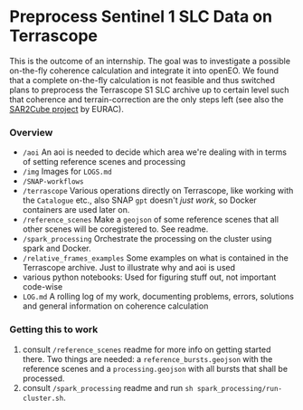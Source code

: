# Preprocess Sentinel 1 SLC Data on Terrascope

This is the outcome of an internship. The goal was to investigate a possible on-the-fly coherence calculation and integrate it into openEO. We found that a complete on-the-fly calculation is not feasible and thus switched plans to preprocess the Terrascope S1 SLC archive up to certain level such that coherence and terrain-correction are the only steps left (see also the [SAR2Cube project](https://github.com/SARScripts/preprocess) by EURAC). 

### Overview
* `/aoi` An aoi is needed to decide which area we're dealing with in terms of setting reference scenes and processing
* `/img` Images for `LOGS.md`
* `/SNAP-workflows` 
* `/terrascope` Various operations directly on Terrascope, like working with the `Catalogue` etc., also SNAP `gpt` doesn't *just work*, so Docker containers are used later on.
* `/reference_scenes` Make a `geojson` of some reference scenes that all other scenes will be coregistered to. See readme.
* `/spark_processing` Orchestrate the processing on the cluster using spark and Docker. 
* `/relative_frames_examples` Some examples on what is contained in the Terrascope archive. Just to illustrate why and aoi is used
* various python notebooks: Used for figuring stuff out, not important code-wise
* `LOG.md` A rolling log of my work, documenting problems, errors, solutions and general information on coherence calculation

### Getting this to work

1. consult `/reference_scenes` readme for more info on getting started there. Two things are needed: a `reference_bursts.geojson` with the reference scenes and a `processing.geojson` with all bursts that shall be processed.
2. consult `/spark_processing` readme and run `sh spark_processing/run-cluster.sh`. 